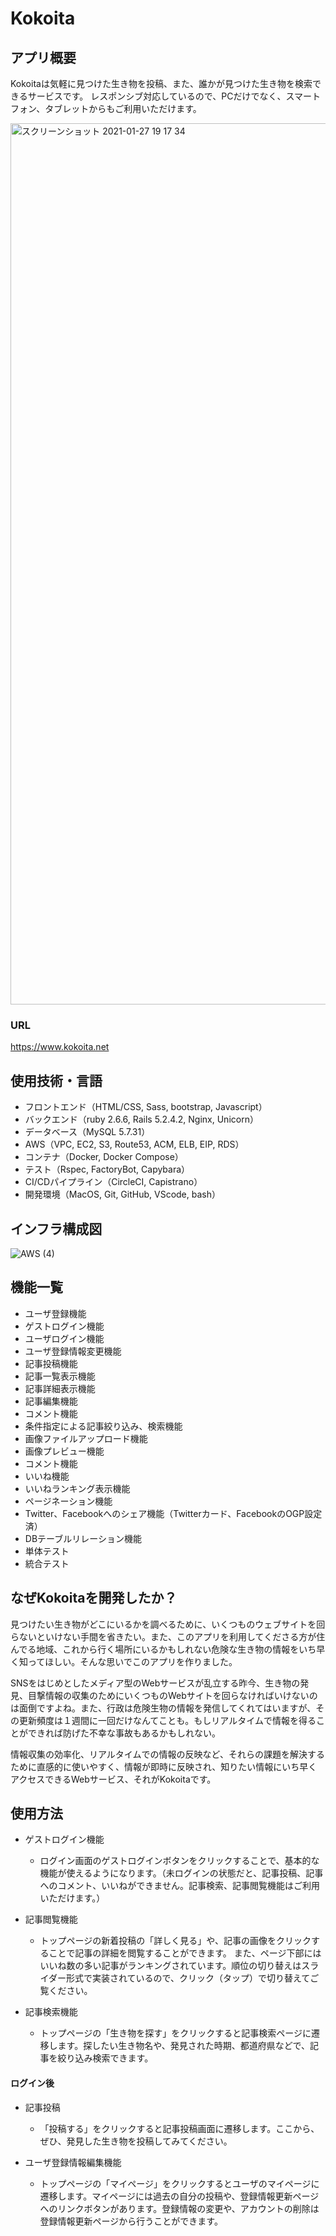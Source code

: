 # Kokoita

## アプリ概要
Kokoitaは気軽に見つけた生き物を投稿、また、誰かが見つけた生き物を検索できるサービスです。
レスポンシブ対応しているので、PCだけでなく、スマートフォン、タブレットからもご利用いただけます。

<img width="1410" alt="スクリーンショット 2021-01-27 19 17 34" src="https://user-images.githubusercontent.com/53096397/105977257-7f4cb980-60d4-11eb-81a4-8f88eed54e6d.png">

### URL
https://www.kokoita.net

## 使用技術・言語
- フロントエンド（HTML/CSS, Sass, bootstrap, Javascript）
- バックエンド（ruby 2.6.6, Rails 5.2.4.2, Nginx, Unicorn）
- データベース（MySQL 5.7.31）
- AWS（VPC, EC2, S3, Route53, ACM, ELB, EIP, RDS）
- コンテナ（Docker, Docker Compose）
- テスト（Rspec, FactoryBot, Capybara）
- CI/CDパイプライン（CircleCI, Capistrano）
- 開発環境（MacOS, Git, GitHub, VScode, bash）

## インフラ構成図
![AWS (4)](https://user-images.githubusercontent.com/53096397/105975051-df8e2c00-60d1-11eb-8bc4-ace7bbd517dd.jpg)

## 機能一覧
- ユーザ登録機能
- ゲストログイン機能
- ユーザログイン機能
- ユーザ登録情報変更機能
- 記事投稿機能
- 記事一覧表示機能
- 記事詳細表示機能
- 記事編集機能
- コメント機能
- 条件指定による記事絞り込み、検索機能
- 画像ファイルアップロード機能
- 画像プレビュー機能
- コメント機能
- いいね機能
- いいねランキング表示機能
- ページネーション機能
- Twitter、Facebookへのシェア機能（Twitterカード、FacebookのOGP設定済）
- DBテーブルリレーション機能
- 単体テスト
- 統合テスト


## なぜKokoitaを開発したか？
見つけたい生き物がどこにいるかを調べるために、いくつものウェブサイトを回らないといけない手間を省きたい。また、このアプリを利用してくださる方が住んでる地域、これから行く場所にいるかもしれない危険な生き物の情報をいち早く知ってほしい。そんな思いでこのアプリを作りました。

SNSをはじめとしたメディア型のWebサービスが乱立する昨今、生き物の発見、目撃情報の収集のためにいくつものWebサイトを回らなければいけないのは面倒ですよね。また、行政は危険生物の情報を発信してくれてはいますが、その更新頻度は１週間に一回だけなんてことも。もしリアルタイムで情報を得ることができれば防げた不幸な事故もあるかもしれない。

情報収集の効率化、リアルタイムでの情報の反映など、それらの課題を解決するために直感的に使いやすく、情報が即時に反映され、知りたい情報にいち早くアクセスできるWebサービス、それがKokoitaです。

## 使用方法
- ゲストログイン機能
  - ログイン画面のゲストログインボタンをクリックすることで、基本的な機能が使えるようになります。（未ログインの状態だと、記事投稿、記事へのコメント、いいねができません。記事検索、記事閲覧機能はご利用いただけます。）

- 記事閲覧機能
  - トップページの新着投稿の「詳しく見る」や、記事の画像をクリックすることで記事の詳細を閲覧することができます。
また、ページ下部にはいいね数の多い記事がランキングされています。順位の切り替えはスライダー形式で実装されているので、クリック（タップ）で切り替えてご覧ください。

- 記事検索機能
  - トップページの「生き物を探す」をクリックすると記事検索ページに遷移します。探したい生き物名や、発見された時期、都道府県などで、記事を絞り込み検索できます。

#### ログイン後
- 記事投稿
  - 「投稿する」をクリックすると記事投稿画面に遷移します。ここから、ぜひ、発見した生き物を投稿してみてください。

- ユーザ登録情報編集機能
  - トップページの「マイページ」をクリックするとユーザのマイページに遷移します。マイページには過去の自分の投稿や、登録情報更新ページへのリンクボタンがあります。登録情報の変更や、アカウントの削除は登録情報更新ページから行うことができます。